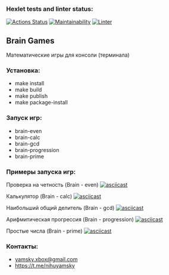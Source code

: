 ### Hexlet tests and linter status:
[![Actions Status](https://github.com/yAmsky1/python-project-lvl1/workflows/hexlet-check/badge.svg)](https://github.com/yAmsky1/python-project-lvl1/actions)
[![Maintainability](https://api.codeclimate.com/v1/badges/a99a88d28ad37a79dbf6/maintainability)](https://codeclimate.com/github/yAmsky1/python-project-lvl1/maintainability)
[![Linter](https://github.com/yamsky1/python-project-lvl1/actions/workflows/linter.yml/badge.svg)](https://github.com/yamsky1/python-project-lvl1/actions/workflows/linter.yml)

## Brain Games

Математические игры для консоли (терминала)

### Установка:

- make install
- make build
- make publish
- make package-install

### Запуск игр:

- brain-even
- brain-calc
- brain-gcd
- brain-progression
- brain-prime

### Примеры запуска игр:

Проверка на четность (Brain - even)
[![asciicast](https://asciinema.org/a/iYHunqxXLX1QNKr4lrYoWgF3k.svg)](https://asciinema.org/a/iYHunqxXLX1QNKr4lrYoWgF3k)

Калькулятор (Brain - calc)
[![asciicast](https://asciinema.org/a/XFwXISNehn053tFIxaEK7rM7y.svg)](https://asciinema.org/a/XFwXISNehn053tFIxaEK7rM7y)

Наибольший общий делитель (Brain - gcd)
[![asciicast](https://asciinema.org/a/tvknrhCMo4QLSiDbsBthCvD7L.svg)](https://asciinema.org/a/tvknrhCMo4QLSiDbsBthCvD7L)

Арифмитическая прогрессия (Brain - progression)
[![asciicast](https://asciinema.org/a/OtaSWzUDwsoYStcpsxRCN7oG2.svg)](https://asciinema.org/a/OtaSWzUDwsoYStcpsxRCN7oG2)

Простые числа (Brain - prime)
[![asciicast](https://asciinema.org/a/cQpaHMzKvpo3O452e1u67z1yl.svg)](https://asciinema.org/a/cQpaHMzKvpo3O452e1u67z1yl)

### Контакты:
- yamsky.xbox@gmail.com
- https://t.me/nihuyamsky